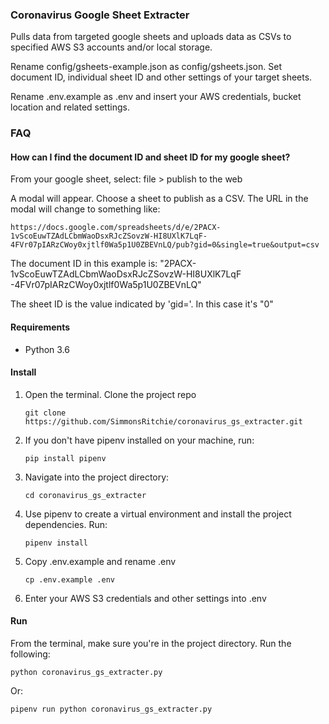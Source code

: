 ### Coronavirus Google Sheet Extracter

Pulls data from targeted google sheets and uploads data as CSVs to specified AWS S3 accounts and/or local storage.

Rename config/gsheets-example.json as config/gsheets.json. Set document ID, individual sheet ID and other settings of
 your target sheets.

Rename .env.example as .env and insert your AWS credentials, bucket location and related settings.

### FAQ

#### How can I find the document ID and sheet ID for my google sheet?

From your google sheet, select: file > publish to the web

A modal will appear. Choose a sheet to publish as a CSV. The URL in the modal will change to something like:

    https://docs.google.com/spreadsheets/d/e/2PACX-1vScoEuwTZAdLCbmWaoDsxRJcZSovzW-HI8UXlK7LqF-4FVr07pIARzCWoy0xjtlf0Wa5p1U0ZBEVnLQ/pub?gid=0&single=true&output=csv

The document ID in this example is: "2PACX-1vScoEuwTZAdLCbmWaoDsxRJcZSovzW-HI8UXlK7LqF
-4FVr07pIARzCWoy0xjtlf0Wa5p1U0ZBEVnLQ"

The sheet ID is the value indicated by 'gid='. In this case it's "0"

#### Requirements

- Python 3.6

#### Install

1. Open the terminal. Clone the project repo

    `git clone https://github.com/SimmonsRitchie/coronavirus_gs_extracter.git`

2. If you don't have pipenv installed on your machine, run:

    `pip install pipenv`

3. Navigate into the project directory:

    `cd coronavirus_gs_extracter`
     
4. Use pipenv to create a virtual environment and install the project 
dependencies. Run:

    `pipenv install`

5. Copy .env.example and rename .env

    `cp .env.example .env`

6. Enter your AWS S3 credentials and other settings into .env

#### Run

From the terminal, make sure you're in the project directory. Run the following:

```python coronavirus_gs_extracter.py```

Or:

```pipenv run python coronavirus_gs_extracter.py```
